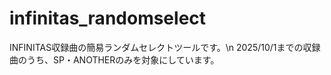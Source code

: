 # infinitas_randomselect
INFINITAS収録曲の簡易ランダムセレクトツールです。\n
2025/10/1までの収録曲のうち、SP・ANOTHERのみを対象にしています。

